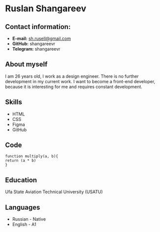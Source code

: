 # Ruslan Shangareev

## Contact information:
- __E-mail:__ sh.rusell@gmail.com
- __GitHub:__ shangareevr
- __Telegram:__ shangareevr

## About myself

I am 26 years old, I work as a design engineer. There is no further development in my current work.
I want to become a front-end developer, because it is interesting for me and requires constant development.

## Skills
- HTML
- CSS
- Figma
- GitHub

## Code
```
function multiply(a, b){
return (a * b)
}
```

## Education
Ufa State Aviation Technical University (USATU)

## Languages
* Russian - Native
* English - A1


